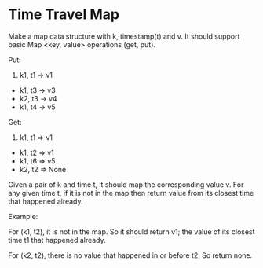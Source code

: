 # Time Travel Map

Make a map data structure with k, timestamp(t) and v. It should support basic Map <key, value> operations (get, put).

Put:

1. k1, t1 -> v1
+ k1, t3 -> v3
+ k2, t3 -> v4
+ k1, t4 -> v5

Get:

1. k1, t1 => v1
+ k1, t2 => v1
+ k1, t6 => v5
+ k2, t2 => None

Given a pair of k and time t, it should map the corresponding value v. 
For any given time t, if it is not in the map then return value from its closest time that happened already.

Example:

For (k1, t2), it is not in the map. So it should return v1; the value of its closest time t1 that happened already.

For (k2, t2), there is no value that happened in or before t2. So return none.
